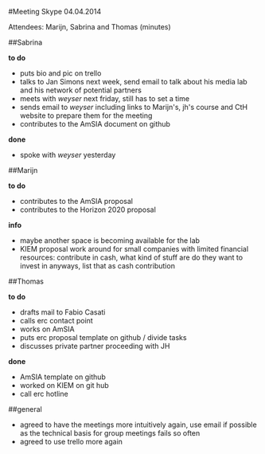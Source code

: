 #Meeting Skype 04.04.2014

Attendees: Marijn, Sabrina and Thomas (minutes)

##Sabrina 

**to do**
- puts bio and pic on trello
- talks to Jan Simons next week, send email to talk about his media lab and his network of potential partners
- meets with *weyser* next friday, still has to set a time
- sends email to *weyser* including links to Marijn's, jh's course and CtH website to prepare them for the meeting
- contributes to the AmSIA document on github 

**done**
- spoke with *weyser* yesterday


##Marijn

**to do**
- contributes to the AmSIA proposal
- contributes to the Horizon 2020 proposal

**info**
- maybe another space is becoming available for the lab
- KIEM proposal work around for small companies with limited financial resources: contribute in cash, what kind of stuff 
are do they want to invest in anyways, list that as cash contribution


##Thomas

**to do**
- drafts mail to Fabio Casati
- calls erc contact point 
- works on AmSIA
- puts erc proposal template on github / divide tasks
- discusses private partner proceeding with JH

**done**
- AmSIA template on github
- worked on KIEM on git hub
- call erc hotline

##general
- agreed to have the meetings more intuitively again, use email if possible as the technical basis for group meetings 
fails so often
- agreed to use trello more again 
